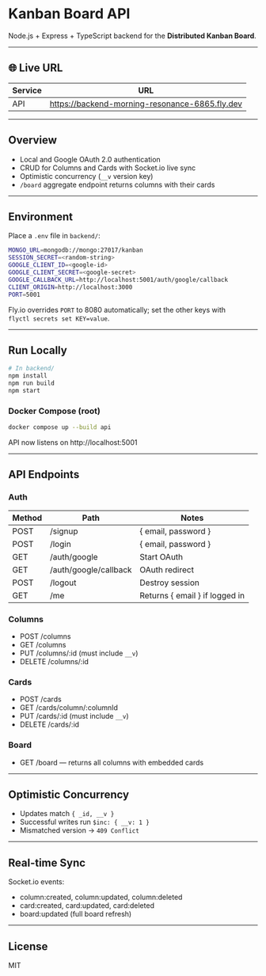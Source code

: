 # Kanban Board API

Node.js + Express + TypeScript backend for the **Distributed Kanban Board**.

---

## 🌐 Live URL

| Service | URL                                                         |
|---------|-------------------------------------------------------------|
| API     | https://backend-morning-resonance-6865.fly.dev              |

---

## Overview

- Local and Google OAuth 2.0 authentication  
- CRUD for Columns and Cards with Socket.io live sync  
- Optimistic concurrency (`__v` version key)  
- `/board` aggregate endpoint returns columns with their cards  

---

## Environment

Place a `.env` file in `backend/`:

~~~bash
MONGO_URL=mongodb://mongo:27017/kanban
SESSION_SECRET=<random-string>
GOOGLE_CLIENT_ID=<google-id>
GOOGLE_CLIENT_SECRET=<google-secret>
GOOGLE_CALLBACK_URL=http://localhost:5001/auth/google/callback
CLIENT_ORIGIN=http://localhost:3000
PORT=5001
~~~

Fly.io overrides `PORT` to 8080 automatically; set the other keys with  
`flyctl secrets set KEY=value`.

---

## Run Locally

~~~bash
# In backend/
npm install
npm run build
npm start
~~~

### Docker Compose (root)

~~~bash
docker compose up --build api
~~~

API now listens on http://localhost:5001

---

## API Endpoints

### Auth

| Method | Path                     | Notes                                        |
|--------|--------------------------|----------------------------------------------|
| POST   | /signup                  | { email, password }                          |
| POST   | /login                   | { email, password }                          |
| GET    | /auth/google             | Start OAuth                                  |
| GET    | /auth/google/callback    | OAuth redirect                               |
| POST   | /logout                  | Destroy session                              |
| GET    | /me                      | Returns { email } if logged in               |

### Columns

- POST /columns  
- GET  /columns  
- PUT  /columns/:id      (must include `__v`)  
- DELETE /columns/:id

### Cards

- POST /cards  
- GET  /cards/column/:columnId  
- PUT  /cards/:id        (must include `__v`)  
- DELETE /cards/:id

### Board

- GET /board — returns all columns with embedded cards

---

## Optimistic Concurrency

- Updates match `{ _id, __v }`  
- Successful writes run `$inc: { __v: 1 }`  
- Mismatched version → `409 Conflict`

---

## Real-time Sync

Socket.io events:

- column:created, column:updated, column:deleted  
- card:created,   card:updated,   card:deleted  
- board:updated (full board refresh)

---

## License

MIT